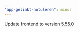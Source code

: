 ```yaml
---
"app-gelinkt-notuleren": minor
---
```


Update frontend to version [5.55.0](https://github.com/lblod/frontend-gelinkt-notuleren/releases/tag/v5.55.0)
